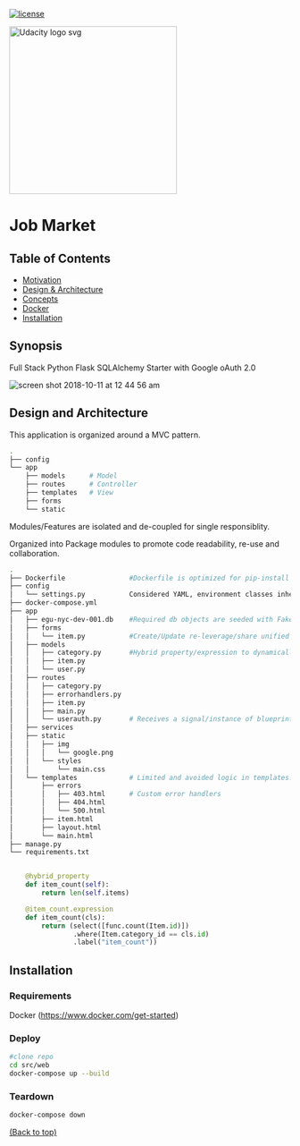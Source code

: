 [![license](https://img.shields.io/badge/license-MIT-blue.svg)](https://choosealicense.com/)

<a href="https://www.udacity.com/">
  <img src="https://s3-us-west-1.amazonaws.com/udacity-content/rebrand/svg/logo.min.svg" width="300" alt="Udacity logo svg">
</a> 

# Job Market

## Table of Contents <!-- omit in toc -->

- [Motivation](##Motivation)
- [Design & Architecture](#Design-and-Architecture)
- [Concepts](#Concepts)
- [Docker](##Docker)
- [Installation](#Installation)

## Synopsis

Full Stack Python Flask SQLAlchemy Starter with Google oAuth 2.0

![screen shot 2018-10-11 at 12 44 56 am](https://user-images.githubusercontent.com/4943759/46781311-f89b2500-ccee-11e8-8cca-7db4ab5ba128.png)

## Design and Architecture

This application is organized around a MVC pattern. 

```bash
.
├── config
└── app
    ├── models      # Model
    ├── routes      # Controller
    ├── templates   # View
    ├── forms
    └── static
```
Modules/Features are isolated and de-coupled for single responsiblity. 

Organized into Package modules to promote code readability, re-use and collaboration.

```bash
.
├── Dockerfile                #Dockerfile is optimized for pip-install Container caching.
├── config                      
│   └── settings.py           Considered YAML, environment classes inherit from Default class.
├── docker-compose.yml
├── app
│   ├── egu-nyc-dev-001.db    #Required db objects are seeded with Faker library.
│   ├── forms
│   │   └── item.py           #Create/Update re-leverage/share unified form.
│   ├── models
│   │   ├── category.py       #Hybrid property/expression to dynamically calc child relationships.
│   │   ├── item.py
│   │   └── user.py
│   ├── routes
│   │   ├── category.py
│   │   ├── errorhandlers.py
│   │   ├── item.py
│   │   ├── main.py
│   │   └── userauth.py       # Receives a signal/instance of blueprint and token via Flask-Dance.
│   ├── services
│   ├── static
│   │   ├── img
│   │   │   └── google.png
│   │   └── styles
│   │       └── main.css
│   └── templates             # Limited and avoided logic in templates. Used Bootstrap and modal window.
│       ├── errors
│       │   ├── 403.html      # Custom error handlers
│       │   ├── 404.html
│       │   └── 500.html
│       ├── item.html
│       ├── layout.html
│       └── main.html
├── manage.py
└── requirements.txt
```

``` python

    @hybrid_property
    def item_count(self):
        return len(self.items)

    @item_count.expression
    def item_count(cls):
        return (select([func.count(Item.id)])
                .where(Item.category_id == cls.id)
                .label("item_count"))
```

## Installation

### Requirements

Docker (https://www.docker.com/get-started)

### Deploy

```bash
#clone repo
cd src/web
docker-compose up --build
```

### Teardown

```bash
docker-compose down
```

[(Back to top)](#top)
